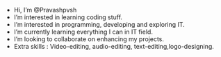 - Hi, I’m @Pravashpvsh
- I’m interested in learning coding stuff.
- I’m interested in programming, developing and exploring IT.
-  I’m currently learning everything I can in IT field.
-  I’m looking to collaborate on enhancing my projects.
-  Extra skills : Video-editing, audio-editing, text-editing,logo-designing.

<!---
Pravashpvsh/Pravashpvsh is a ✨ special ✨ repository because its `README.md` (this file) appears on your GitHub profile.
You can click the Preview link to take a look at your changes.
--->
